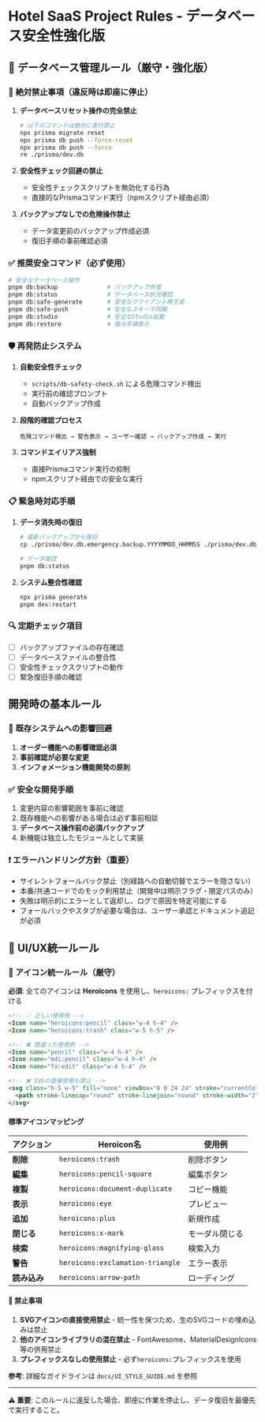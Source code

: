 # Hotel SaaS Project Rules - データベース安全性強化版

## 🚨 データベース管理ルール（厳守・強化版）

### 🚫 **絶対禁止事項（違反時は即座に停止）**

1. **データベースリセット操作の完全禁止**
   ```bash
   # 以下のコマンドは絶対に実行禁止
   npx prisma migrate reset
   npx prisma db push --force-reset
   npx prisma db push --force
   rm ./prisma/dev.db
   ```

2. **安全性チェック回避の禁止**
   - 安全性チェックスクリプトを無効化する行為
   - 直接的なPrismaコマンド実行（npmスクリプト経由必須）

3. **バックアップなしでの危険操作禁止**
   - データ変更前のバックアップ作成必須
   - 復旧手順の事前確認必須

### ✅ **推奨安全コマンド（必ず使用）**

```bash
# 安全なデータベース操作
pnpm db:backup              # バックアップ作成
pnpm db:status              # データベース状況確認
pnpm db:safe-generate       # 安全なクライアント再生成
pnpm db:safe-push           # 安全なスキーマ同期
pnpm db:studio              # 安全なStudio起動
pnpm db:restore             # 復元手順表示
```

### 🛡️ **再発防止システム**

1. **自動安全性チェック**
   - `scripts/db-safety-check.sh` による危険コマンド検出
   - 実行前の確認プロンプト
   - 自動バックアップ作成

2. **段階的確認プロセス**
   ```
   危険コマンド検出 → 警告表示 → ユーザー確認 → バックアップ作成 → 実行
   ```

3. **コマンドエイリアス強制**
   - 直接Prismaコマンド実行の抑制
   - npmスクリプト経由での安全な実行

### 📋 **緊急時対応手順**

1. **データ消失時の復旧**
   ```bash
   # 最新バックアップから復旧
   cp ./prisma/dev.db.emergency.backup.YYYYMMDD_HHMMSS ./prisma/dev.db
   
   # データ確認
   pnpm db:status
   ```

2. **システム整合性確認**
   ```bash
   npx prisma generate
   pnpm dev:restart
   ```

### 🔍 **定期チェック項目**

- [ ] バックアップファイルの存在確認
- [ ] データベースファイルの整合性
- [ ] 安全性チェックスクリプトの動作
- [ ] 緊急復旧手順の確認

## 開発時の基本ルール

### 🚨 **既存システムへの影響回避**
1. **オーダー機能への影響確認必須**
2. **事前確認が必要な変更**
3. **インフォメーション機能開発の原則**

### ✅ **安全な開発手順**
1. 変更内容の影響範囲を事前に確認
2. 既存機能への影響がある場合は必ず事前相談
3. **データベース操作前の必須バックアップ**
4. 新機能は独立したモジュールとして実装

### ❗ エラーハンドリング方針（重要）
- サイレントフォールバック禁止（別経路への自動切替でエラーを隠さない）
- 本番/共通コードでのモック利用禁止（開発中は明示フラグ・限定パスのみ）
- 失敗は明示的にエラーとして返却し、ログで原因を特定可能にする
- フォールバックやスタブが必要な場合は、ユーザー承認とドキュメント追記が必須

## 🎨 UI/UX統一ルール

### 🎯 **アイコン統一ルール（厳守）**

**必須**: 全てのアイコンは **Heroicons** を使用し、`heroicons:` プレフィックスを付ける

```html
<!-- ✅ 正しい使用例 -->
<Icon name="heroicons:pencil" class="w-4 h-4" />
<Icon name="heroicons:trash" class="w-5 h-5" />

<!-- ❌ 間違った使用例 -->
<Icon name="pencil" class="w-4 h-4" />
<Icon name="mdi:pencil" class="w-4 h-4" />
<Icon name="fa:edit" class="w-4 h-4" />

<!-- ❌ SVGの直接使用も禁止 -->
<svg class="h-5 w-5" fill="none" viewBox="0 0 24 24" stroke="currentColor">
  <path stroke-linecap="round" stroke-linejoin="round" stroke-width="2" d="M11 5H6a2 2 0 00-2 2v11a2 2 0 002 2h11a2 2 0 002-2v-5m-1.414-9.414a2 2 0 112.828 2.828L11.828 15H9v-2.828l8.586-8.586z" />
</svg>
```

#### 標準アイコンマッピング

| アクション | Heroicon名 | 使用例 |
| ------ | ---- | --- |
| **削除** | `heroicons:trash` | 削除ボタン |
| **編集** | `heroicons:pencil-square` | 編集ボタン |
| **複製** | `heroicons:document-duplicate` | コピー機能 |
| **表示** | `heroicons:eye` | プレビュー |
| **追加** | `heroicons:plus` | 新規作成 |
| **閉じる** | `heroicons:x-mark` | モーダル閉じる |
| **検索** | `heroicons:magnifying-glass` | 検索入力 |
| **警告** | `heroicons:exclamation-triangle` | エラー表示 |
| **読み込み** | `heroicons:arrow-path` | ローディング |

#### 🚫 **禁止事項**
1. **SVGアイコンの直接使用禁止** - 統一性を保つため、生のSVGコードの埋め込みは禁止
2. **他のアイコンライブラリの混在禁止** - FontAwesome、MaterialDesignIcons等の併用禁止
3. **プレフィックスなしの使用禁止** - 必ず`heroicons:`プレフィックスを使用

**参考**: 詳細なガイドラインは `docs/UI_STYLE_GUIDE.md` を参照

---

**⚠️ 重要**: このルールに違反した場合、即座に作業を停止し、データ復旧を最優先で実行すること。
